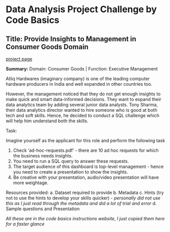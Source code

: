 # Data Analysis Project Challenge by Code Basics <br />
## Title: Provide Insights to Management in Consumer Goods Domain
[project page](https://codebasics.io/challenge/codebasics-resume-project-challenge) <br />

<b>Summary:</b>
Domain:  Consumer Goods | Function: Executive Management

Atliq Hardwares (imaginary company) is one of the leading computer hardware producers in India and well expanded in other countries too.

However, the management noticed that they do not get enough insights to make quick and smart data-informed decisions. They want to expand their data analytics team by adding several junior data analysts. Tony Sharma, their data analytics director wanted to hire someone who is good at both tech and soft skills. Hence, he decided to conduct a SQL challenge which will help him understand both the skills.

Task:  

Imagine yourself as the applicant for this role and perform the following task

1.    Check ‘ad-hoc-requests.pdf’ - there are 10 ad hoc requests for which the business needs insights.
2.    You need to run a SQL query to answer these requests. 
3.    The target audience of this dashboard is top-level management - hence you need to create a presentation to show the insights.
4.    Be creative with your presentation, audio/video presentation will have more weightage.

Resources provided:
a.    Dataset required to provide 
b.    Metadata
c.    Hints (try not to use the hints to develop your skills quicker) - <i> personally did not use this as I just read through the metadata and did a lot of trial and error</i>
d.    Sample questions and Presentation

<i>All these are in the code basics instructions website, I just copied them here for a faster glance</i>

